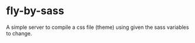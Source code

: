 fly-by-sass
===========

A simple server to compile a css file (theme) using given the sass variables to change.
